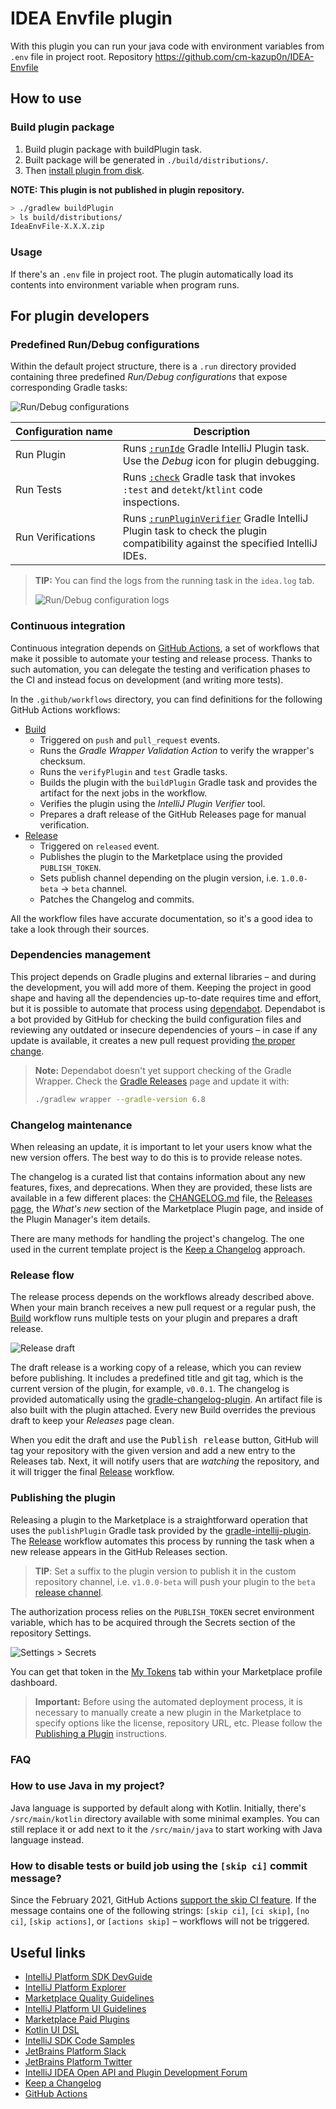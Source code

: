 # IDEA Envfile plugin

<!-- Plugin description -->
With this plugin you can run your java code with environment variables from `.env` file in project root.
Repository https://github.com/cm-kazup0n/IDEA-Envfile
<!-- Plugin description end -->

## How to use

### Build plugin package

1. Build plugin package with buildPlugin task.
2. Built package will be generated in `./build/distributions/`.
3. Then [install plugin from disk](https://www.jetbrains.com/help/idea/managing-plugins.html#install_plugin_from_disk).

**NOTE: This plugin is not published in plugin repository.**

```bash
> ./gradlew buildPlugin
> ls build/distributions/
IdeaEnvFile-X.X.X.zip
```

### Usage

If there's an `.env` file in project root. The plugin automatically load its contents into environment variable when
program runs.

## For plugin developers

### Predefined Run/Debug configurations

Within the default project structure, there is a `.run` directory provided containing three predefined *Run/Debug
configurations* that expose corresponding Gradle tasks:

![Run/Debug configurations][file:run-debug-configurations.png]

| Configuration name | Description                                                                                                                                                            |
|--------------------|------------------------------------------------------------------------------------------------------------------------------------------------------------------------|
| Run Plugin         | Runs [`:runIde`][gh:gradle-intellij-plugin-running-dsl] Gradle IntelliJ Plugin task. Use the *Debug* icon for plugin debugging.                                        |
| Run Tests          | Runs [`:check`][gradle-lifecycle-tasks] Gradle task that invokes `:test` and `detekt`/`ktlint` code inspections.                                                       |
| Run Verifications  | Runs [`:runPluginVerifier`][gh:gradle-intellij-plugin-verifier-dsl] Gradle IntelliJ Plugin task to check the plugin compatibility against the specified IntelliJ IDEs. |

> **TIP:** You can find the logs from the running task in the `idea.log` tab.
> 
> ![Run/Debug configuration logs][file:run-logs.png]

### Continuous integration

Continuous integration depends on [GitHub Actions][gh:actions], a set of workflows that make it possible to automate
your testing and release process. Thanks to such automation, you can delegate the testing and verification phases to the
CI and instead focus on development (and writing more tests).

In the `.github/workflows` directory, you can find definitions for the following GitHub Actions workflows:

- [Build](.github/workflows/build.yml)
    - Triggered on `push` and `pull_request` events.
    - Runs the *Gradle Wrapper Validation Action* to verify the wrapper's checksum.
    - Runs the `verifyPlugin` and `test` Gradle tasks.
    - Builds the plugin with the `buildPlugin` Gradle task and provides the artifact for the next jobs in the workflow.
    - Verifies the plugin using the *IntelliJ Plugin Verifier* tool.
    - Prepares a draft release of the GitHub Releases page for manual verification.
- [Release](.github/workflows/release.yml)
    - Triggered on `released` event.
    - Publishes the plugin to the Marketplace using the provided `PUBLISH_TOKEN`.
    - Sets publish channel depending on the plugin version, i.e. `1.0.0-beta` -> `beta` channel.
    - Patches the Changelog and commits.

All the workflow files have accurate documentation, so it's a good idea to take a look through their sources.

### Dependencies management

This project depends on Gradle plugins and external libraries – and during the development, you will add more of them.
Keeping the project in good shape and having all the dependencies up-to-date requires time and effort, but it is
possible to automate that process using [dependabot][gh:dependabot]. Dependabot is a bot provided by GitHub for checking
the build configuration files and reviewing any outdated or insecure dependencies of yours – in case if any update is
available, it creates a new pull request providing [the proper change][gh:dependabot-pr].

> **Note:** Dependabot doesn't yet support checking of the Gradle Wrapper. Check the [Gradle Releases][gradle-releases] page and update it with:
> ```bash
> ./gradlew wrapper --gradle-version 6.8
> ```

### Changelog maintenance

When releasing an update, it is important to let your users know what the new version offers. The best way to do this is
to provide release notes.

The changelog is a curated list that contains information about any new features, fixes, and deprecations. When they are
provided, these lists are available in a few different places: the [CHANGELOG.md](./CHANGELOG.md) file,
the [Releases page][gh:releases], the *What's new* section of the Marketplace Plugin page, and inside of the Plugin
Manager's item details.

There are many methods for handling the project's changelog. The one used in the current template project is
the [Keep a Changelog][keep-a-changelog] approach.

### Release flow

The release process depends on the workflows already described above. When your main branch receives a new pull request
or a regular push, the [Build](.github/workflows/build.yml) workflow runs multiple tests on your plugin and prepares a
draft release.

![Release draft][file:draft-release.png]

The draft release is a working copy of a release, which you can review before publishing. It includes a predefined title
and git tag, which is the current version of the plugin, for example, `v0.0.1`. The changelog is provided automatically
using the [gradle-changelog-plugin][gh:gradle-changelog-plugin]. An artifact file is also built with the plugin
attached. Every new Build overrides the previous draft to keep your *Releases* page clean.

When you edit the draft and use the <kbd>Publish release</kbd> button, GitHub will tag your repository with the given
version and add a new entry to the Releases tab. Next, it will notify users that are *watching* the repository, and it
will trigger the final [Release](.github/workflows/release.yml) workflow.

### Publishing the plugin

Releasing a plugin to the Marketplace is a straightforward operation that uses the `publishPlugin` Gradle task provided
by the [gradle-intellij-plugin][gh:gradle-intellij-plugin]. The [Release](.github/workflows/release.yml) workflow
automates this process by running the task when a new release appears in the GitHub Releases section.

> **TIP**: Set a suffix to the plugin version to publish it in the custom repository channel, i.e. `v1.0.0-beta` will push your plugin to the `beta` [release channel][docs:release-channel].

The authorization process relies on the `PUBLISH_TOKEN` secret environment variable, which has to be acquired through
the Secrets section of the repository Settings.

![Settings > Secrets][file:settings-secrets.png]

You can get that token in the [My Tokens][jb:my-tokens] tab within your Marketplace profile dashboard.

> **Important:**
> Before using the automated deployment process, it is necessary to manually create a new plugin in the Marketplace to specify options like the license, repository URL, etc.
> Please follow the [Publishing a Plugin][docs:publishing] instructions.

### FAQ

### How to use Java in my project?

Java language is supported by default along with Kotlin. Initially, there's `/src/main/kotlin` directory available with
some minimal examples. You can still replace it or add next to it the `/src/main/java` to start working with Java
language instead.

### How to disable tests or build job using the `[skip ci]` commit message?

Since the February 2021, GitHub Actions [support the skip CI feature][github-actions-skip-ci]. If the message contains
one of the following strings: `[skip ci]`, `[ci skip]`, `[no ci]`, `[skip actions]`, or `[actions skip]` – workflows
will not be triggered.

## Useful links

- [IntelliJ Platform SDK DevGuide][docs]
- [IntelliJ Platform Explorer][jb:ipe]
- [Marketplace Quality Guidelines][jb:quality-guidelines]
- [IntelliJ Platform UI Guidelines][jb:ui-guidelines]
- [Marketplace Paid Plugins][jb:paid-plugins]
- [Kotlin UI DSL][docs:kotlin-ui-dsl]
- [IntelliJ SDK Code Samples][gh:code-samples]
- [JetBrains Platform Slack][jb:slack]
- [JetBrains Platform Twitter][jb:twitter]
- [IntelliJ IDEA Open API and Plugin Development Forum][jb:forum]
- [Keep a Changelog][keep-a-changelog]
- [GitHub Actions][gh:actions]

[docs]: https://plugins.jetbrains.com/docs/intellij?from=IJPluginTemplate

[docs:intro]: https://plugins.jetbrains.com/docs/intellij/intellij-platform.html?from=IJPluginTemplate

[docs:kotlin-ui-dsl]: https://plugins.jetbrains.com/docs/intellij/kotlin-ui-dsl.html?from=IJPluginTemplate

[docs:plugin.xml]: https://plugins.jetbrains.com/docs/intellij/plugin-configuration-file.html?from=IJPluginTemplate

[docs:publishing]: https://plugins.jetbrains.com/docs/intellij/publishing-plugin.html?from=IJPluginTemplate

[docs:release-channel]: https://plugins.jetbrains.com/docs/intellij/deployment.html?from=IJPluginTemplate#specifying-a-release-channel

[docs:using-gradle]: https://plugins.jetbrains.com/docs/intellij/gradle-build-system.html?from=IJPluginTemplate

[file:use-this-template.png]: .github/readme/use-this-template.png

[file:draft-release.png]: .github/readme/draft-release.png

[file:gradle.properties]: ./gradle.properties

[file:run-logs.png]: .github/readme/run-logs.png

[file:plugin.xml]: ./src/main/resources/META-INF/plugin.xml

[file:run-debug-configurations.png]: .github/readme/run-debug-configurations.png

[file:settings-secrets.png]: .github/readme/settings-secrets.png

[gh:actions]: https://help.github.com/en/actions

[gh:dependabot]: https://docs.github.com/en/free-pro-team@latest/github/administering-a-repository/keeping-your-dependencies-updated-automatically

[gh:code-samples]: https://github.com/JetBrains/intellij-sdk-code-samples

[gh:gradle-changelog-plugin]: https://github.com/JetBrains/gradle-changelog-plugin

[gh:gradle-intellij-plugin]: https://github.com/JetBrains/gradle-intellij-plugin

[gh:gradle-intellij-plugin-running-dsl]: https://github.com/JetBrains/gradle-intellij-plugin#running-dsl

[gh:gradle-intellij-plugin-verifier-dsl]: https://github.com/JetBrains/gradle-intellij-plugin#plugin-verifier-dsl

[gh:releases]: https://github.com/JetBrains/intellij-platform-plugin-template/releases

[gh:build]: https://github.com/JetBrains/intellij-platform-plugin-template/actions?query=workflow%3ABuild

[gh:dependabot-pr]: https://github.com/JetBrains/intellij-platform-plugin-template/pull/73

[jb:confluence-on-gh]: https://confluence.jetbrains.com/display/ALL/JetBrains+on+GitHub

[jb:download-ij]: https://www.jetbrains.com/idea/download

[jb:forum]: https://intellij-support.jetbrains.com/hc/en-us/community/topics/200366979-IntelliJ-IDEA-Open-API-and-Plugin-Development

[jb:ipe]: https://plugins.jetbrains.com/intellij-platform-explorer

[jb:my-tokens]: https://plugins.jetbrains.com/author/me/tokens

[jb:paid-plugins]: https://plugins.jetbrains.com/docs/marketplace/paid-plugins-marketplace.html

[jb:quality-guidelines]: https://plugins.jetbrains.com/docs/marketplace/quality-guidelines.html

[jb:slack]: https://plugins.jetbrains.com/slack

[jb:twitter]: https://twitter.com/JBPlatform

[jb:ui-guidelines]: https://jetbrains.github.io/ui

[keep-a-changelog]: https://keepachangelog.com

[detekt]: https://detekt.github.io/detekt

[github-actions-skip-ci]: https://github.blog/changelog/2021-02-08-github-actions-skip-pull-request-and-push-workflows-with-skip-ci/

[gradle]: https://gradle.org

[gradle-releases]: https://gradle.org/releases

[gradle-kotlin-dsl]: https://docs.gradle.org/current/userguide/kotlin_dsl.html

[gradle-lifecycle-tasks]: https://docs.gradle.org/current/userguide/java_plugin.html#lifecycle_tasks

[kotlin-for-plugin-developers]: https://plugins.jetbrains.com/docs/intellij/kotlin.html#adding-kotlin-support
